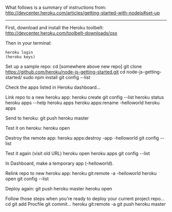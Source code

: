 What follows is a summary of instructions from:
http://devcenter.heroku.com/articles/getting-started-with-nodejs#set-up

---

First, download and install the Heroku toolbelt:
http://devcenter.heroku.com/toolbelt-downloads/osx

Then in your terminal:

	heroku login
	(heroku keys)

Set up a sample repo:
	cd [somewhere above new repo]
	git clone https://github.com/heroku/node-js-getting-started.git
	cd node-js-getting-started/
	sudo npm install
	git config --list

Check the apps listed in Heroku dashboard...

Link repo to a new heroku app:
	heroku create
	git config --list
	heroku status
	heroku apps --help
	heroku apps
	heroku apps:rename <myname>-helloworld
	heroku apps

Send to heroku:
	git push heroku master

Test it on heroku:
	heroku open

Destroy the remote app:
	heroku apps:destroy -app <myname>-helloworld
	git config --list

Test it again (visit old URL)
	heroku open
	heroku apps
	git config --list

In Dashboard, make a temporary app (<myname>-helloworld).

Relink repo to new heroku app:
	heroku git:remote -a <myname>-helloworld
	heroku open
	git config --list


Deploy again:
	git push heroku master
	heroku open
	

Follow those steps when you're ready to deploy your current project repo...
	cd <project>
	<create or copy Procfile>
	git add Procfile
	git commit...
	heroku git:remote -a <capstone-app>
	git push heroku master

